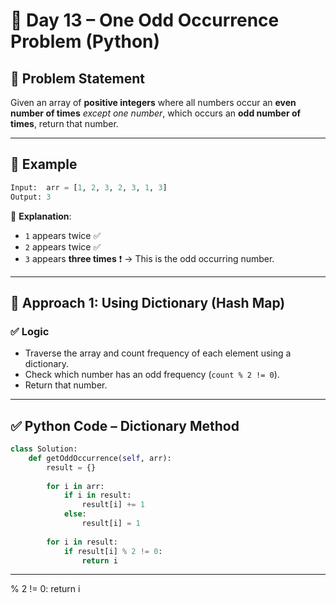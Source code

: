 # 🧠 Day 13 – One Odd Occurrence Problem (Python)

## 📌 Problem Statement  
Given an array of **positive integers** where all numbers occur an **even number of times** *except one number*, which occurs an **odd number of times**, return that number.

---

## 🧪 Example

```python
Input:  arr = [1, 2, 3, 2, 3, 1, 3]
Output: 3
```

🧾 **Explanation**:  
- `1` appears twice ✅  
- `2` appears twice ✅  
- `3` appears **three times** ❗ → This is the odd occurring number.

---

## 🧠 Approach 1: Using Dictionary (Hash Map)

### ✅ Logic  
- Traverse the array and count frequency of each element using a dictionary.  
- Check which number has an odd frequency (`count % 2 != 0`).  
- Return that number.

---

## ✅ Python Code – Dictionary Method

```python
class Solution:
    def getOddOccurrence(self, arr):
        result = {}
        
        for i in arr:
            if i in result:
                result[i] += 1
            else:
                result[i] = 1
                
        for i in result:
            if result[i] % 2 != 0:
                return i
```

---
% 2 != 0:
                return i
